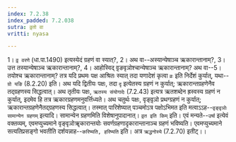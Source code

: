 ```yaml
---
index: 7.2.38
index_padded: 7.2.038
sutra: वृ़तो वा
vritti: nyasa

---
```

 1। `वृ़ वरणे` (धा.पा.1490) इत्यस्येदं ग्रहणं वा स्यात्?, 2। अथ वा--अस्यान्येषाञ्च ऋकारान्तानाम्?, 3। उत्त तस्यान्येषाञ्च ऋकारान्तानाम्?, 4। आहोस्विद् वृ़ङवृञोश्चान्येषाञ्च ऋकारान्तानाम्? अथ वा--5। तयोश्च ऋकारान्तानाम्? तत्र यदि प्रथमः पक्ष आश्रितः स्यात् तदा यणादेशं कृत्वा `व्रः` इति निर्देशं कुर्यात्, यथा--`ग्रो यङि` (8.2.20) इति। अथ यदि द्वितीयः पक्षः, तदा `दृ` इत्येतस्य ग्रहणं न कुर्यात्; ऋकारान्तग्रहणेनैव तद्ग्रहणस्य सिद्धत्वात्। अथ तृतीयः पक्षः, `ऋतस्य संयोगादेः` (7.2.43) इत्यत्र ऋतशब्देन ह्रस्वस्य ग्रहणं न कुर्यात्, इदमेव हि तत्र ऋकारग्रहणमनुवर्त्तिध्यते। अथ चतुर्थः पक्षः, वृङ्वृ़ञो प्रथग्ग्रहणं न कुर्यात्; ऋकारान्तग्रहणेनैतद्ग्रहणस्य सिद्धत्वात्। तस्मात् पारिशेष्यात् पञ्चमोऽत्र पक्षोऽभिमत इति मत्वाऽऽह--`वृङ्वृञोः सामान्येन ग्रहणम्` इत्यादि। सामान्येन ग्रहणमिति विशेषानुपादानात्।
`वृ़त इति किम्` इति। एवं मन्यते--`उर्षा` इत्येवं वक्तव्यम्, एवमप्युच्यमाने वृङ्वृञोॠकारान्तयोः सवर्णग्रहणादृकारान्तानाञ्च ग्रहणं भविष्यति। एवमप्युच्यमाने सत्यतिप्रसङ्गो भवतीति दर्शयन्नाह--`करिष्यति, हरिष्यति` इति। अत्र `ऋद्धनोस्ये` (7.2.70) इतीट्।।